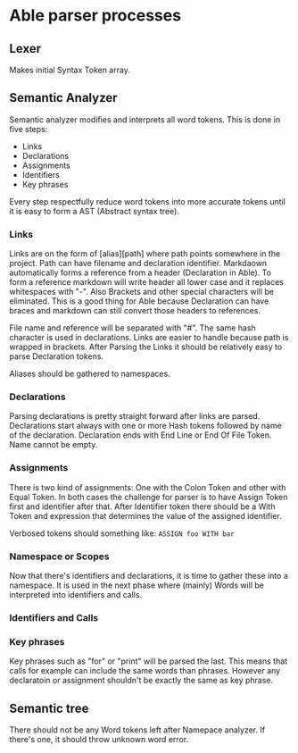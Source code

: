 # Able parser processes

## Lexer

Makes initial Syntax Token array.

## Semantic Analyzer

Semantic analyzer modifies and interprets all word tokens. This is done in five steps:

- Links
- Declarations
- Assignments
- Identifiers
- Key phrases

Every step respectfully reduce word tokens into more accurate tokens until it is easy to form a AST (Abstract syntax tree).

### Links

Links are on the form of [alias][path] where path points somewhere in the project. Path can have filename and declaration identifier.
Markdaown automatically forms a reference from a header (Declaration in Able). To form a reference markdown will write header all lower case and
it replaces whitespaces with "-". Also Brackets and other special characters will be eliminated. This is a good thing for Able because Declaration
can have braces and markdown can still convert those headers to references.

File name and reference will be separated with "#". The same hash character is used in declarations. Links are easier to handle because path is wrapped
in brackets. After Parsing the Links it should be relatively easy to parse Declaration tokens.

Aliases should be gathered to namespaces.

### Declarations

Parsing declarations is pretty straight forward after links are parsed. Declarations start always with one or more Hash tokens followed by name of the declaration. Declaration ends with End Line or End Of File Token. Name cannot be empty.

### Assignments

There is two kind of assignments: One with the Colon Token and other with Equal Token. In both cases the challenge for parser is to have Assign Token first and identifier after that. After Identifier token there should be a With Token and expression that determines the value of the assigned identifier.

Verbosed tokens should something like:
`ASSIGN foo WITH bar`

### Namespace or Scopes

Now that there's identifiers and declarations, it is time to gather these into a namespace. It is used in the next phase where (mainly) Words will be interpreted into identifiers and calls.

### Identifiers and Calls

### Key phrases

Key phrases such as "for" or "print" will be parsed the last. This means that calls for example can include the same words than phrases. However any declaratoin or assignment shouldn't be exactly the same as key phrase.

## Semantic tree

There should not be any Word tokens left after Namepace analyzer. If there's one, it should throw unknown word error.
